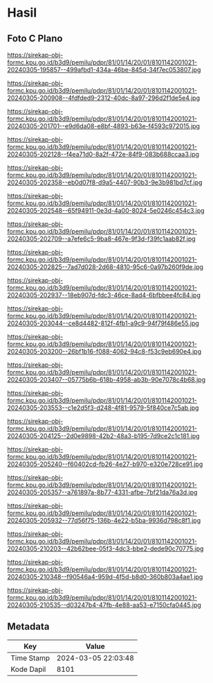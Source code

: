 # Hasil

## Foto C Plano

https://sirekap-obj-formc.kpu.go.id/b3d9/pemilu/pdpr/81/01/14/20/01/8101142001021-20240305-195857--499afbd1-434a-46be-845d-34f7ec053807.jpg

https://sirekap-obj-formc.kpu.go.id/b3d9/pemilu/pdpr/81/01/14/20/01/8101142001021-20240305-200908--4fdfded9-2312-40dc-8a97-296d2f1de5e4.jpg

https://sirekap-obj-formc.kpu.go.id/b3d9/pemilu/pdpr/81/01/14/20/01/8101142001021-20240305-201701--e9d6da08-e8bf-4893-b63e-f4593c972015.jpg

https://sirekap-obj-formc.kpu.go.id/b3d9/pemilu/pdpr/81/01/14/20/01/8101142001021-20240305-202128--f4ea71d0-8a2f-472e-84f9-083b688ccaa3.jpg

https://sirekap-obj-formc.kpu.go.id/b3d9/pemilu/pdpr/81/01/14/20/01/8101142001021-20240305-202358--eb0d07f8-d9a5-4407-90b3-9e3b981bd7cf.jpg

https://sirekap-obj-formc.kpu.go.id/b3d9/pemilu/pdpr/81/01/14/20/01/8101142001021-20240305-202548--65f94911-0e3d-4a00-8024-5e0246c454c3.jpg

https://sirekap-obj-formc.kpu.go.id/b3d9/pemilu/pdpr/81/01/14/20/01/8101142001021-20240305-202709--a7efe6c5-9ba8-467e-9f3d-f39fc1aab82f.jpg

https://sirekap-obj-formc.kpu.go.id/b3d9/pemilu/pdpr/81/01/14/20/01/8101142001021-20240305-202825--7ad7d028-2d68-4810-95c6-0a97b260f9de.jpg

https://sirekap-obj-formc.kpu.go.id/b3d9/pemilu/pdpr/81/01/14/20/01/8101142001021-20240305-202937--18eb907d-fdc3-46ce-8ad4-6bfbbee4fc84.jpg

https://sirekap-obj-formc.kpu.go.id/b3d9/pemilu/pdpr/81/01/14/20/01/8101142001021-20240305-203044--ce8d4482-812f-4fb1-a9c9-94f79f486e55.jpg

https://sirekap-obj-formc.kpu.go.id/b3d9/pemilu/pdpr/81/01/14/20/01/8101142001021-20240305-203200--26bf1b16-f088-4062-94c8-f53c9eb690e4.jpg

https://sirekap-obj-formc.kpu.go.id/b3d9/pemilu/pdpr/81/01/14/20/01/8101142001021-20240305-203407--05775b6b-618b-4958-ab3b-90e7078c4b68.jpg

https://sirekap-obj-formc.kpu.go.id/b3d9/pemilu/pdpr/81/01/14/20/01/8101142001021-20240305-203553--c1e2d5f3-d248-4f81-9579-5f840ce7c5ab.jpg

https://sirekap-obj-formc.kpu.go.id/b3d9/pemilu/pdpr/81/01/14/20/01/8101142001021-20240305-204125--2d0e9898-42b2-48a3-b195-7d9ce2c1c181.jpg

https://sirekap-obj-formc.kpu.go.id/b3d9/pemilu/pdpr/81/01/14/20/01/8101142001021-20240305-205240--f60402cd-fb26-4e27-b970-e320e728ce91.jpg

https://sirekap-obj-formc.kpu.go.id/b3d9/pemilu/pdpr/81/01/14/20/01/8101142001021-20240305-205357--a761897a-8b77-4331-afbe-7bf21da76a3d.jpg

https://sirekap-obj-formc.kpu.go.id/b3d9/pemilu/pdpr/81/01/14/20/01/8101142001021-20240305-205932--77d56f75-136b-4e22-b5ba-9936d798c8f1.jpg

https://sirekap-obj-formc.kpu.go.id/b3d9/pemilu/pdpr/81/01/14/20/01/8101142001021-20240305-210203--42b62bee-05f3-4dc3-bbe2-dede90c70775.jpg

https://sirekap-obj-formc.kpu.go.id/b3d9/pemilu/pdpr/81/01/14/20/01/8101142001021-20240305-210348--f90546a4-959d-4f5d-b8d0-360b803a4ae1.jpg

https://sirekap-obj-formc.kpu.go.id/b3d9/pemilu/pdpr/81/01/14/20/01/8101142001021-20240305-210535--d03247b4-47fb-4e88-aa53-e7150cfa0445.jpg


## Metadata

| Key        | Value               |
| ---------- | ------------------- |
| Time Stamp | 2024-03-05 22:03:48 |
| Kode Dapil | 8101                |



